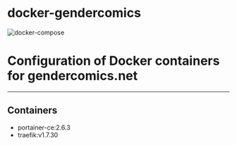 # docker-gendercomics

![docker-compose](https://github.com/gendercomics/docker/actions/workflows/deploy-docker-containers.yml/badge.svg)

# Configuration of Docker containers for gendercomics.net

---
## Containers

- portainer-ce:2.6.3
- traefik:v1.7.30 

